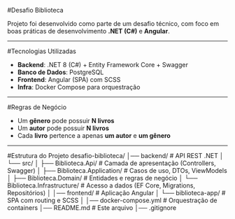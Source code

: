 #Desafio Biblioteca

Projeto foi desenvolvido como parte de um desafio técnico, com foco em boas práticas de desenvolvimento **.NET (C#)** e **Angular**.

---

#Tecnologias Utilizadas

- **Backend**: .NET 8 (C#) + Entity Framework Core + Swagger
- **Banco de Dados**: PostgreSQL
- **Frontend**: Angular (SPA) com SCSS
- **Infra**: Docker Compose para orquestração

---

#Regras de Negócio

- Um **gênero** pode possuir **N livros**  
- Um **autor** pode possuir **N livros**  
- Cada **livro** pertence a apenas **um autor** e **um gênero**  

---

#Estrutura do Projeto
desafio-biblioteca/
│── backend/ # API REST .NET
│ └── src/
│ ├── Biblioteca.Api/ # Camada de apresentação (Controllers, Swagger)
│ ├── Biblioteca.Application/ # Casos de uso, DTOs, ViewModels
│ ├── Biblioteca.Domain/ # Entidades e regras de negócio
│ └── Biblioteca.Infrastructure/ # Acesso a dados (EF Core, Migrations, Repositórios)
│
│── frontend/ # Aplicação Angular
│ └── biblioteca-app/ # SPA com routing e SCSS
│
│── docker-compose.yml # Orquestração de containers
│── README.md # Este arquivo
│── .gitignore